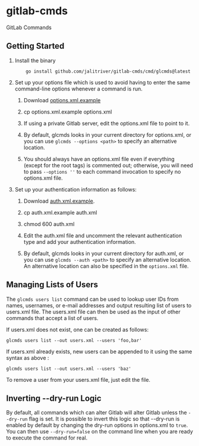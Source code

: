 # gitlab-cmds

GitLab Commands

## Getting Started

1. Install the binary

    ```
        go install github.com/jalitriver/gitlab-cmds/cmd/glcmds@latest
    ```

1. Set up your options file which is used to avoid having to enter the
   same command-line options whenever a command is run.

    1. Download [options.xml.example](https://raw.githubusercontent.com/jalitriver/gitlab-cmds/master/options.xml.example)

    1. cp options.xml.example options.xml

    1. If using a private Gitlab server, edit the options.xml file to
       point to it.

    1. By default, glcmds looks in your current directory for
       options.xml, or you can use `glcmds --options <path>` to specify
       an alternative location.

    1. You should always have an options.xml file even if everything
       (except for the root tags) is commented out; otherwise, you
       will need to pass `--options ''` to each command invocation to
       specify no options.xml file.

1. Set up your authentication information as follows:

    1. Download [auth.xml.example](https://raw.githubusercontent.com/jalitriver/gitlab-cmds/master/auth.xml.example).

    1. cp auth.xml.example auth.xml

    1. chmod 600 auth.xml

    1. Edit the auth.xml file and uncomment the relevant
       authentication type and add your authentication information.

    1. By default, glcmds looks in your current directory for auth.xml,
       or you can use `glcmds --auth <path>` to specify an alternative
       location.  An alternative location can also be specified in the
       `options.xml` file.

## Managing Lists of Users

The `glcmds users list` command can be used to lookup user IDs from
names, usernames, or e-mail addresses and output resulting list of
users to users.xml file.  The users.xml file can then be used as the
input of other commands that accept a list of users.

If users.xml does not exist, one can be created as follows:

 ```
 glcmds users list --out users.xml --users 'foo,bar'
 ```

If users.xml already exists, new users can be appended to it using the
same syntax as above :

 ```
 glcmds users list --out users.xml --users 'baz'
 ```

To remove a user from your users.xml file, just edit the file.

## Inverting --dry-run Logic

By default, all commands which can alter Gitlab will alter Gitlab
unless the `--dry-run` flag is set.  It is possible to invert this
logic so that --dry-run is enabled by default by changing the dry-run
options in options.xml to `true`.  You can then use `--dry-run=false`
on the command line when you are ready to execute the command for
real.
